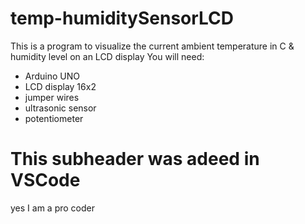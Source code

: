 # temp-humiditySensorLCD
This is a program to visualize the current ambient temperature in C &amp; humidity level on an LCD display
You will need:
- Arduino UNO
- LCD display 16x2
- jumper wires
- ultrasonic sensor
- potentiometer

# This subheader was adeed  in VSCode
yes I am a pro coder